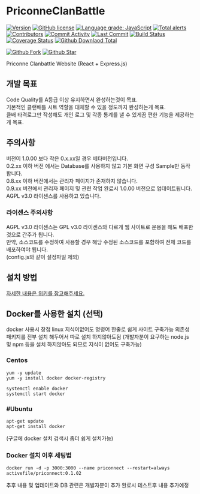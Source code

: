 # PriconneClanBattle
[![Version](https://img.shields.io/github/v/release/Asyunelus/PriconneSite.svg?include_prereleases)](https://github.com/Asyunelus/PriconneSite/releases)
[![GitHub license](https://img.shields.io/badge/license-AGPL--3.0-blue.svg)](https://raw.githubusercontent.com/Asyunelus/PriconneSite/master/LICENSE)
[![Language grade: JavaScript](https://img.shields.io/lgtm/grade/javascript/g/Asyunelus/PriconneSite.svg?logo=lgtm&logoWidth=18)](https://lgtm.com/projects/g/Asyunelus/PriconneSite/context:javascript)
[![Total alerts](https://img.shields.io/lgtm/alerts/g/Asyunelus/PriconneSite.svg?logo=lgtm&logoWidth=18)](https://lgtm.com/projects/g/Asyunelus/PriconneSite/alerts/)  
[![Contributors](https://img.shields.io/github/contributors/Asyunelus/PriconneSite)](https://github.com/Asyunelus/PriconneSite/graphs/contributors)
[![Commit Activity](https://img.shields.io/github/commit-activity/w/Asyunelus/PriconneSite)](https://github.com/Asyunelus/PriconneSite/commits/master)
[![Last Commit](https://img.shields.io/github/last-commit/Asyunelus/PriconneSite)](https://github.com/Asyunelus/PriconneSite/commits/master)
[![Build Status](https://travis-ci.org/Asyunelus/PriconneSite.svg?branch=master)](https://travis-ci.org/Asyunelus/PriconneSite)
[![Coverage Status](https://coveralls.io/repos/github/Asyunelus/PriconneSite/badge.svg?branch=master)](https://coveralls.io/github/Asyunelus/PriconneSite?branch=master)
[![Github Downlaod Total](https://img.shields.io/github/downloads/Asyunelus/PriconneSite/total)](https://github.com/Asyunelus/PriconneSite/releases)

[![Github Fork](https://img.shields.io/github/forks/Asyunelus/PriconneSite?style=social)](https://github.com/Asyunelus/PriconneSite)
[![Github Star](https://img.shields.io/github/stars/Asyunelus/PriconneSite?style=social)](https://github.com/Asyunelus/PriconneSite)
  
Priconne Clanbattle Website (React + Express.js)

## 개발 목표
Code Quality를 A등급 이상 유지하면서 완성하는것이 목표.  
기본적인 클랜배틀 시트 역할을 대체할 수 있을 정도까지 완성하는게 목표.  
클배 타격로그만 작성해도 개인 로그 및 각종 통계를 낼 수 있게끔 편한 기능을 제공하는게 목표.  

## 주의사항
버전이 1.0.00 보다 작은 0.x.xx일 경우 베타버전입니다.  
0.2.xx 이하 버전 에서는 Database를 사용하지 않고 기본 화면 구성 Sample만 동작합니다.  
0.8.xx 이하 버전에서는 관리자 페이지가 존재하지 않습니다.  
0.9.xx 버전에서 관리자 페이지 및 관련 작업 완료시 1.0.00 버전으로 업데이트됩니다.  
AGPL v3.0 라이센스를 사용하고 있습니다.  
### 라이센스 주의사항
AGPL v3.0 라이센스는 GPL v3.0 라이센스와 다르게 웹 사이트로 운용을 해도 배포한 것으로 간주가 됩니다.  
만약, 소스코드를 수정하여 사용할 경우 해당 수정된 소스코드를 포함하여 전체 코드를 배포하여야 됩니다.  
(config.js와 같이 설정파일 제외)  

## 설치 방법
[자세한 내용은 위키를 참고해주세요.](https://github.com/Asyunelus/PriconneSite/wiki)

## Docker를 사용한 설치 (선택)
docker 사용시 장점
linux 지식이없어도 명령어 한줄로 쉽게 사이트 구축가능
의존성 패키지를 전부 설치 해두어서 따로 설치 하지않아도됨
(개발자분이 요구하는 node.js 및 npm 등을 설치 하지않아도 되므로 지식이 없어도 구축가능)
### Centos

```
yum -y update
yum -y install docker docker-registry

systemctl enable docker
systemctl start docker
```
### #Ubuntu

```
apt-get update
apt-get install docker
```

(구글에 docker 설치 검색시 좀더 쉽게 설치가능)

### Docker 설치 이후 세팅법
```
docker run -d -p 3000:3000 --name priconnect --restart=always activefile/priconnect:0.1.02
```

추후 내용 및 업데이트와 DB 관련은 개발자분이 추가 완료시 테스트후 내용 추가예정
